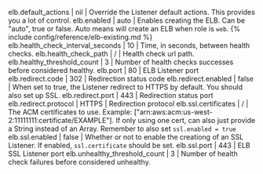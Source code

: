 elb.default_actions | nil | Override the Listener default actions. This provides you a lot of control.
elb.enabled | auto | Enables creating the ELB. Can be "auto", true or false. Auto means will create an ELB when role is `web`.
{% include config/reference/elb-existing.md %}
elb.health_check_interval_seconds | 10 | Time, in seconds, between health checks.
elb.health_check_path | / | Health check url path.
elb.healthy_threshold_count | 3 | Number of health checks successes before considered healthy.
elb.port | 80 | ELB Listener port
elb.redirect.code | 302 | Redirection status code
elb.redirect.enabled | false | When set to true, the Listener redirect to HTTPS by default. You should also set up SSL.
elb.redirect.port | 443 | Redirection status port
elb.redirect.protocol | HTTPS | Redirection protocol
elb.ssl.certificates | / | The ACM certificates to use. Example: ["arn:aws:acm:us-west-2:11111111:certificate/EXAMPLE"]. If only using one cert, can also just provide a String instead of an Array. Remember to also set `ssl.enabled = true`
elb.ssl.enabled | false | Whether or not to enable the creationg of an SSL Listener. If enabled, `ssl.certificate` should be set.
elb.ssl.port | 443 | ELB SSL Listener port
elb.unhealthy_threshold_count | 3 | Number of health check failures before considered unhealthy.